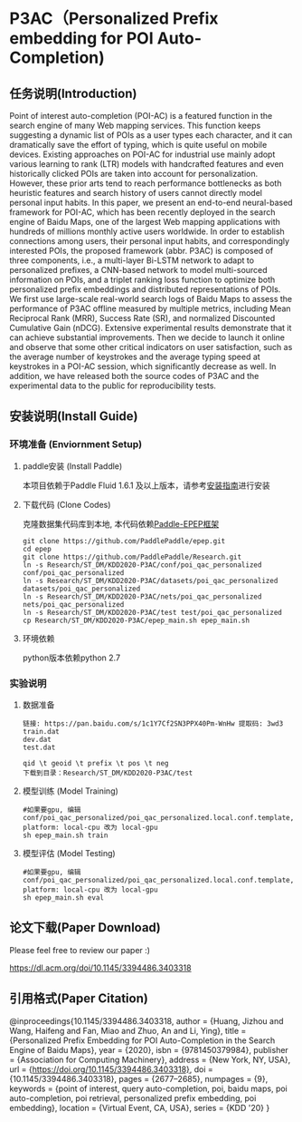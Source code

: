 # P3AC（Personalized Prefix embedding for POI Auto-Completion)

## 任务说明(Introduction)

Point of interest auto-completion (POI-AC) is a featured function in the search engine of many Web mapping services. This function keeps suggesting a dynamic list of POIs as a user types each character, and it can dramatically save the effort of typing, which is quite useful on mobile devices. Existing approaches on POI-AC for industrial use mainly adopt various learning to rank (LTR) models with handcrafted features and even historically clicked POIs are taken into account for personalization. However, these prior arts tend to reach performance bottlenecks as both heuristic features and search history of users cannot directly model personal input habits. 
In this paper, we present an end-to-end neural-based framework for POI-AC, which has been recently deployed in the search engine of Baidu Maps, one of the largest Web mapping applications with hundreds of millions monthly active users worldwide. In order to establish connections among users, their personal input habits, and correspondingly interested POIs, the proposed framework (abbr. P3AC) is composed of three components, i.e., a multi-layer Bi-LSTM network to adapt to personalized prefixes, a CNN-based network to model multi-sourced information on POIs, and a triplet ranking loss function to optimize both personalized prefix embeddings and distributed representations of POIs.
We first use large-scale real-world search logs of Baidu Maps to assess the performance of P3AC offline measured by multiple metrics, including Mean Reciprocal Rank (MRR), Success Rate (SR), and normalized Discounted Cumulative Gain (nDCG). Extensive experimental results demonstrate that it can achieve substantial improvements. Then we decide to launch it online and observe that some other critical indicators on user satisfaction, such as the average number of keystrokes and the average typing speed at keystrokes in a POI-AC session, which significantly decrease as well. In addition, we 
have released both the source codes of P3AC and the experimental data to the public for reproducibility tests.

## 安装说明(Install Guide)

### 环境准备 (Enviornment Setup)

1. paddle安装 (Install Paddle)

    本项目依赖于Paddle Fluid 1.6.1 及以上版本，请参考[安装指南](http://www.paddlepaddle.org/#quick-start)进行安装

2. 下载代码 (Clone Codes)

    克隆数据集代码库到本地, 本代码依赖[Paddle-EPEP框架](https://github.com/PaddlePaddle/epep)
    ```
    git clone https://github.com/PaddlePaddle/epep.git
    cd epep
    git clone https://github.com/PaddlePaddle/Research.git
    ln -s Research/ST_DM/KDD2020-P3AC/conf/poi_qac_personalized conf/poi_qac_personalized
    ln -s Research/ST_DM/KDD2020-P3AC/datasets/poi_qac_personalized datasets/poi_qac_personalized
    ln -s Research/ST_DM/KDD2020-P3AC/nets/poi_qac_personalized nets/poi_qac_personalized
    ln -s Research/ST_DM/KDD2020-P3AC/test test/poi_qac_personalized
    cp Research/ST_DM/KDD2020-P3AC/epep_main.sh epep_main.sh
    ```

3. 环境依赖

    python版本依赖python 2.7


### 实验说明

1. 数据准备

    
    ```
    链接: https://pan.baidu.com/s/1c1Y7Cf2SN3PPX40Pm-WnHw 提取码: 3wd3
    train.dat
    dev.dat
    test.dat

    qid \t geoid \t prefix \t pos \t neg
    下载到目录：Research/ST_DM/KDD2020-P3AC/test
    ```

2. 模型训练 (Model Training)

    ```
    #如果要gpu, 编辑conf/poi_qac_personalized/poi_qac_personalized.local.conf.template, platform: local-cpu 改为 local-gpu
    sh epep_main.sh train
    ```

3. 模型评估 (Model Testing)
    ```
    #如果要gpu, 编辑conf/poi_qac_personalized/poi_qac_personalized.local.conf.template, platform: local-cpu 改为 local-gpu
    sh epep_main.sh eval

    ```

## 论文下载(Paper Download)

Please feel free to review our paper :)

https://dl.acm.org/doi/10.1145/3394486.3403318

## 引用格式(Paper Citation)

@inproceedings{10.1145/3394486.3403318,
author = {Huang, Jizhou and Wang, Haifeng and Fan, Miao and Zhuo, An and Li, Ying},
title = {Personalized Prefix Embedding for POI Auto-Completion in the Search Engine of Baidu Maps},
year = {2020},
isbn = {9781450379984},
publisher = {Association for Computing Machinery},
address = {New York, NY, USA},
url = {https://doi.org/10.1145/3394486.3403318},
doi = {10.1145/3394486.3403318},
pages = {2677–2685},
numpages = {9},
keywords = {point of interest, query auto-completion, poi, baidu maps, poi auto-completion, poi retrieval, personalized prefix embedding, poi embedding},
location = {Virtual Event, CA, USA},
series = {KDD '20}
}





